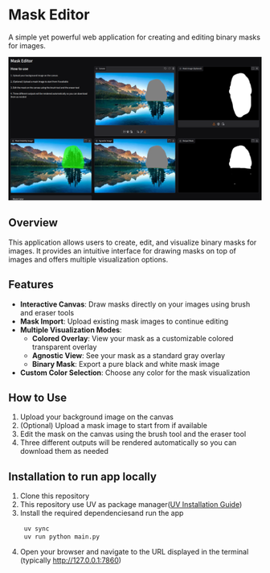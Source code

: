 # Mask Editor

A simple yet powerful web application for creating and editing binary masks for images.

![Demo Image](./demo.png)


## Overview

This application allows users to create, edit, and visualize binary masks for images. It provides an intuitive interface for drawing masks on top of images and offers multiple visualization options.

## Features

- **Interactive Canvas**: Draw masks directly on your images using brush and eraser tools
- **Mask Import**: Upload existing mask images to continue editing
- **Multiple Visualization Modes**:
  - **Colored Overlay**: View your mask as a customizable colored transparent overlay
  - **Agnostic View**: See your mask as a standard gray overlay
  - **Binary Mask**: Export a pure black and white mask image
- **Custom Color Selection**: Choose any color for the mask visualization

## How to Use

1. Upload your background image on the canvas
2. (Optional) Upload a mask image to start from if available
3. Edit the mask on the canvas using the brush tool and the eraser tool
4. Three different outputs will be rendered automatically so you can download them as needed

## Installation to run app locally

1. Clone this repository
2. This repository use UV as package manager([UV Installation Guide](https://docs.astral.sh/uv/getting-started/installation/))
3. Install the required dependenciesand run the app
   ```
    uv sync
    uv run python main.py
   ```
4. Open your browser and navigate to the URL displayed in the terminal (typically http://127.0.0.1:7860)

